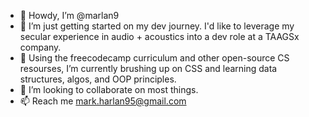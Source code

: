 - 👋 Howdy, I’m @marlan9
- 👀 I’m just getting started on my dev journey. I'd like to leverage my secular experience in audio + acoustics into a dev role at a TAAGSx company.
- 🌱 Using the freecodecamp curriculum and other open-source CS resourses, I’m currently brushing up on CSS and learning data structures, algos, and OOP principles.
- 💞️ I’m looking to collaborate on most things.
- 📫 Reach me mark.harlan95@gmail.com
